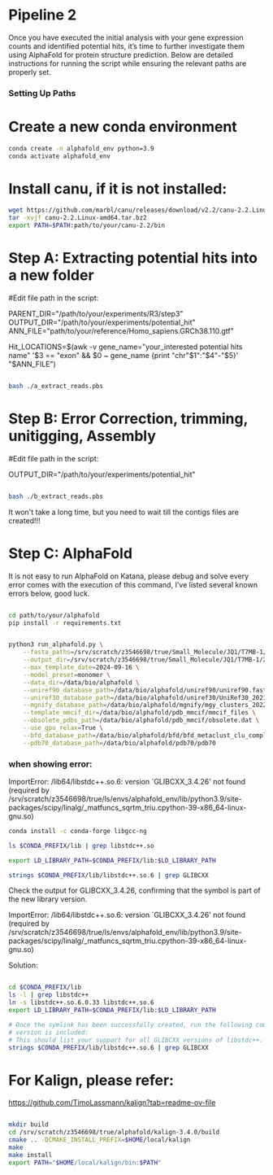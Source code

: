 # Pipeline 2

Once you have executed the initial analysis with your gene expression counts and identified potential hits, it’s time to further investigate them using AlphaFold for protein structure prediction. Below are detailed instructions for running the script while ensuring the relevant paths are properly set.

### Setting Up Paths
# Create a new conda environment
```bash
conda create -n alphafold_env python=3.9
conda activate alphafold_env
```

# Install canu, if it is not installed:
```bash
wget https://github.com/marbl/canu/releases/download/v2.2/canu-2.2.Linux-amd64.tar.bz2
tar -xvjf canu-2.2.Linux-amd64.tar.bz2
export PATH=$PATH:path/to/your/canu-2.2/bin
```
# Step A: Extracting potential hits into a new folder

#Edit file path in the script:

PARENT_DIR="/path/to/your/experiments/R3/step3"
OUTPUT_DIR="/path/to/your/experiments/potential_hit"
ANN_FILE="path/to/your/reference/Homo_sapiens.GRCh38.110.gtf"

Hit_LOCATIONS=$(awk -v gene_name="your_interested potential hits name" '$3 == "exon" && $0 ~ gene_name {print "chr"$1":"$4"-"$5}' "$ANN_FILE")


```bash

bash ./a_extract_reads.pbs

```

# Step B: Error Correction, trimming, unitigging, Assembly

#Edit file path in the script:

OUTPUT_DIR="/path/to/your/experiments/potential_hit"

```bash

bash ./b_extract_reads.pbs

```

It won't take a long time, but you need to wait till the contigs files are created!!!


# Step C: AlphaFold

It is not easy to run AlphaFold on Katana, please debug and solve every error comes with the execution of this command, I've listed several known errors below, good luck.

```bash

cd path/to/your/alphafold
pip install -r requirements.txt

```

```bash

python3 run_alphafold.py \
    --fasta_paths=/srv/scratch/z3546698/true/Small_Molecule/JQ1/T7MB-1/231104/potential_hit/FASTQ/canu_out/protein_sequences_long.fasta \
    --output_dir=/srv/scratch/z3546698/true/Small_Molecule/JQ1/T7MB-1/231104/potential_hit/alphafold_output \
    --max_template_date=2024-09-16 \
    --model_preset=monomer \
    --data_dir=/data/bio/alphafold \
    --uniref90_database_path=/data/bio/alphafold/uniref90/uniref90.fasta \
    --uniref30_database_path=/data/bio/alphafold/uniref30/UniRef30_2021_03 \
    --mgnify_database_path=/data/bio/alphafold/mgnify/mgy_clusters_2022_05.fa \
    --template_mmcif_dir=/data/bio/alphafold/pdb_mmcif/mmcif_files \
    --obsolete_pdbs_path=/data/bio/alphafold/pdb_mmcif/obsolete.dat \
    --use_gpu_relax=True \
    --bfd_database_path=/data/bio/alphafold/bfd/bfd_metaclust_clu_complete_id30_c90_final_seq.sorted_opt \
    --pdb70_database_path=/data/bio/alphafold/pdb70/pdb70

```

### when showing error:

ImportError: /lib64/libstdc++.so.6: version `GLIBCXX_3.4.26' not found (required by /srv/scratch/z3546698/true/ls/envs/alphafold_env/lib/python3.9/site-packages/scipy/linalg/_matfuncs_sqrtm_triu.cpython-39-x86_64-linux-gnu.so)

```bash
conda install -c conda-forge libgcc-ng

ls $CONDA_PREFIX/lib | grep libstdc++.so

export LD_LIBRARY_PATH=$CONDA_PREFIX/lib:$LD_LIBRARY_PATH

strings $CONDA_PREFIX/lib/libstdc++.so.6 | grep GLIBCXX

```

Check the output for GLIBCXX_3.4.26, confirming that the symbol is part of the new library version.





ImportError: /lib64/libstdc++.so.6: version `GLIBCXX_3.4.26' not found (required by /srv/scratch/z3546698/true/ls/envs/alphafold_env/lib/python3.9/site-packages/scipy/linalg/_matfuncs_sqrtm_triu.cpython-39-x86_64-linux-gnu.so)

Solution:
```bash

cd $CONDA_PREFIX/lib
ls -l | grep libstdc++
ln -s libstdc++.so.6.0.33 libstdc++.so.6
export LD_LIBRARY_PATH=$CONDA_PREFIX/lib:$LD_LIBRARY_PATH

# Once the symlink has been successfully created, run the following command to verify that the GLIBCXX 
# version is included:
# This should list your support for all GLIBCXX versions of libstdc++.
strings $CONDA_PREFIX/lib/libstdc++.so.6 | grep GLIBCXX
```

# For Kalign, please refer:
https://github.com/TimoLassmann/kalign?tab=readme-ov-file

```bash

mkdir build
cd /srv/scratch/z3546698/true/alphafold/kalign-3.4.0/build
cmake .. -DCMAKE_INSTALL_PREFIX=$HOME/local/kalign
make
make install
export PATH="$HOME/local/kalign/bin:$PATH"
```
